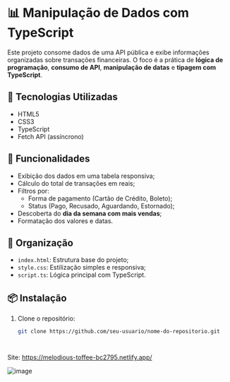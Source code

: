 # 📊 Manipulação de Dados com TypeScript

Este projeto consome dados de uma API pública e exibe informações organizadas sobre transações financeiras. O foco é a prática de **lógica de programação**, **consumo de API**, **manipulação de datas** e **tipagem com TypeScript**.

## 🚀 Tecnologias Utilizadas

- HTML5  
- CSS3  
- TypeScript  
- Fetch API (assíncrono)  

## 🔧 Funcionalidades

- Exibição dos dados em uma tabela responsiva;
- Cálculo do total de transações em reais;
- Filtros por:
  - Forma de pagamento (Cartão de Crédito, Boleto);
  - Status (Pago, Recusado, Aguardando, Estornado);
- Descoberta do **dia da semana com mais vendas**;
- Formatação dos valores e datas.

## 📁 Organização

- `index.html`: Estrutura base do projeto;
- `style.css`: Estilização simples e responsiva;
- `script.ts`: Lógica principal com TypeScript.

## 📦 Instalação

1. Clone o repositório:
   ```bash
   git clone https://github.com/seu-usuario/nome-do-repositorio.git




Site: https://melodious-toffee-bc2795.netlify.app/

![image](https://github.com/user-attachments/assets/60ef83cc-9de6-4c13-852f-cfd850ac0661)
